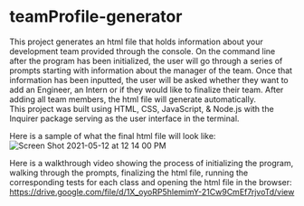 # teamProfile-generator

This project generates an html file that holds information about your development team provided through the console. On the command line after the program has been initialized, the user will go through a series of prompts starting with information about the manager of the team. Once that information has been inputted, the user will be asked whether they want to add an Engineer, an Intern or if they would like to finalize their team. After adding all team members, the html file will generate automatically.<br>
This project was built using HTML, CSS, JavaScript, & Node.js with the Inquirer package serving as the user interface in the terminal.

Here is a sample of what the final html file will look like:
![Screen Shot 2021-05-12 at 12 14 00 PM](https://user-images.githubusercontent.com/78614719/118010730-4ea82d00-b31d-11eb-8763-9ace100a4a01.png)


Here is a walkthrough video showing the process of initializing the program, walking through the prompts, finalizing the html file, running the corresponding tests for each class and opening the html file in the browser:
https://drive.google.com/file/d/1X_oyoRP5hlemimY-21Cw9CmEf7rjvoTd/view
